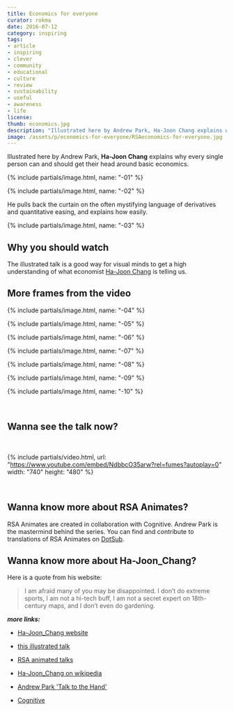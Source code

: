 ```yaml
---
title: Economics for everyone
curator: rokma
date: 2016-07-12
category: inspiring
tags:
- article
- inspiring
- clever
- community
- educational
- culture
- review
- sustainability
- useful
- awareness
- life
license:
thumb: economics.jpg
description: "Illustrated here by Andrew Park, Ha-Joon Chang explains why every single person can and should get their head around basic economics. He pulls back the curtain on the often mystifying language of derivatives and quantitative easing, and explains how easily."
image: /assets/p/economics-for-everyone/RSAeconomics-for-everyone.jpg
---
```


Illustrated here by Andrew Park, **Ha-Joon Chang** explains why every single person can and should get their head around basic economics.



{% include partials/image.html, name: "-01" %}



{% include partials/image.html, name: "-02" %}



He pulls back the curtain on the often mystifying language of derivatives and quantitative easing, and explains how easily.


{% include partials/image.html, name: "-03" %}


## Why you should watch

The illustrated talk is a good way for visual minds to get a high understanding of what economist [Ha-Joon Chang](http://hajoonchang.net/) is telling us.


## More frames from the video


{% include partials/image.html, name: "-04" %}

{% include partials/image.html, name: "-05" %}

{% include partials/image.html, name: "-06" %}

{% include partials/image.html, name: "-07" %}

{% include partials/image.html, name: "-08" %}

{% include partials/image.html, name: "-09" %}

{% include partials/image.html, name: "-10" %}



<br>

## Wanna see the talk now?

<br>

{% include partials/video.html, url: "https://www.youtube.com/embed/NdbbcO35arw?rel=fumes?autoplay=0" width: "740" height: "480" %}

<br>


## Wanna know more about RSA Animates?

RSA Animates are created in collaboration with Cognitive. Andrew Park is the mastermind behind the series. You can find and contribute to translations of RSA Animates on [DotSub](https://dotsub.com/view/search/?q=rsa%20animate).



## Wanna know more about Ha-Joon_Chang?

Here is a quote from his website:

>I am afraid many of you may be disappointed. I don’t do extreme sports, I am not a hi-tech buff, I am not a secret expert on 18th-century maps, and I don’t even do gardening.


_**more links:**_

- [Ha-Joon_Chang website](http://hajoonchang.net/)

- [this illustrated talk](https://www.thersa.org/discover/videos/rsa-animate/2016/economics-is-for-everyone)

- [RSA animated talks](https://www.thersa.org/discover/videos/rsa-animate/)

- [Ha-Joon_Chang on wikipedia ](https://en.wikipedia.org/wiki/Ha-Joon_Chang)

- [Andrew Park 'Talk to the Hand'](https://www.thersa.org/discover/publications-and-articles/rsa-blogs/2015/10/talk-to-the-hand/)

- [Cognitive](http://www.wearecognitive.com/)
